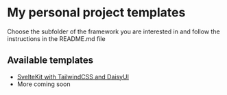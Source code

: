 # My personal project templates

Choose the subfolder of the framework you are interested in and follow the instructions in the README.md file

## Available templates

- [SvelteKit with TailwindCSS and DaisyUI](./sveltekit/README.md)
- More coming soon
